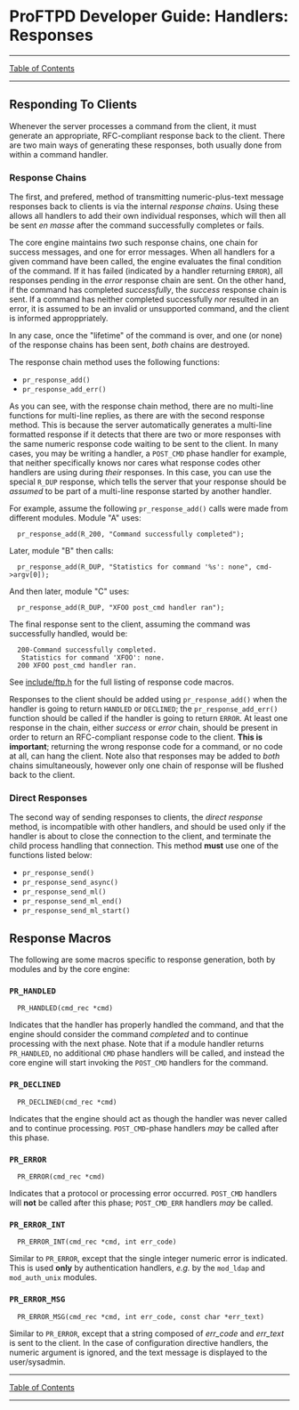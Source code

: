 # ProFTPD Developer Guide: Handlers: Responses

---

[Table of Contents](../toc.md)

---

## Responding To Clients

Whenever the server processes a command from the client, it must generate an
appropriate, RFC-compliant response back to the client.  There are two main
ways of generating these responses, both usually done from within a command
handler.

### Response Chains

The first, and prefered, method of transmitting numeric-plus-text message
responses back to clients is via the internal _response chains_.  Using
these allows all handlers to add their own individual responses, which will
then all be sent _en masse_ after the command successfully completes or fails.

The core engine maintains _two_ such response chains, one chain for success
messages, and one for error messages.  When all handlers for a given command
have been called, the engine evaluates the final condition of the command.  If
it has failed (indicated by a handler returning `ERROR`), all responses
pending in the _error_ response chain are sent.  On the other hand, if the
command has completed _successfully_, the _success_ response chain is sent.
If a command has neither completed successfully _nor_ resulted in an error, it
is assumed to be an invalid or unsupported command, and the client is informed
approppriately.

In any case, once the "lifetime" of the command is over, and one (or none) of
the response chains has been sent, _both_ chains are destroyed.

The response chain method uses the following functions:

* `pr_response_add()`
* `pr_response_add_err()`

As you can see, with the response chain method, there are no multi-line
functions for multi-line replies, as there are with the second response
method. This is because the server automatically generates a multi-line
formatted response if it detects that there are two or more responses with the
same numeric response code waiting to be sent to the client.  In many cases,
you may be writing a handler, a `POST_CMD` phase handler for example, that
neither specifically knows nor cares what response codes other handlers are
using during _their_ responses.  In this case, you can use the special
`R_DUP` response, which tells the server that your response should be
_assumed_ to be part of a multi-line response started by another handler.

For example, assume the following `pr_response_add()` calls were made from
different modules.  Module "A" uses:

```
  pr_response_add(R_200, "Command successfully completed");
```

Later, module "B" then calls:

```
  pr_response_add(R_DUP, "Statistics for command '%s': none", cmd->argv[0]);
```

And then later, module "C" uses:

```
  pr_response_add(R_DUP, "XFOO post_cmd handler ran");
```

The final response sent to the client, assuming the command was successfully
handled, would be:

```
  200-Command successfully completed.
   Statistics for command 'XFOO': none.
  200 XFOO post_cmd handler ran.
```

See [include/ftp.h](https://github.com/proftpd/proftpd/blob/master/include/ftp.h) for the full listing of response code macros.

Responses to the client should be added using `pr_response_add()` when the
handler is going to return `HANDLED` or `DECLINED`; the `pr_response_add_err()`
function should be called if the handler is going to return `ERROR`.  At least
one response in the chain, either _success_ or _error_ chain, should be present
in order to return an RFC-compliant response code to the client.  **This
is important**; returning the wrong response code for a command, or no code at
all, can hang the client.  Note also that responses may be added to _both_
chains simultaneously, however only one chain of response will be flushed
back to the client.

### Direct Responses

The second way of sending responses to clients, the <i>direct response</i>
method, is incompatible with other handlers, and should be used only if the
handler is about to close the connection to the client, and terminate the
child process handling that connection.  This method **must** use one of the
functions listed below:

* `pr_response_send()`
* `pr_response_send_async()`
* `pr_response_send_ml()`
* `pr_response_send_ml_end()`
* `pr_response_send_ml_start()`

## Response Macros

The following are some macros specific to response generation, both by
modules and by the core engine:

### `PR_HANDLED`

```
  PR_HANDLED(cmd_rec *cmd)
```

Indicates that the handler has properly handled the command, and that the
engine should consider the command _completed_ and to continue processing with
the next phase.  Note that if a module handler returns `PR_HANDLED`, no
additional `CMD` phase handlers will be called, and instead the core engine
will start invoking the `POST_CMD` handlers for the command.

### `PR_DECLINED`

```
  PR_DECLINED(cmd_rec *cmd)
```

Indicates that the engine should act as though the handler was never called and
to continue processing.  `POST_CMD`-phase handlers _may_ be called after
this phase.

### `PR_ERROR`

```
  PR_ERROR(cmd_rec *cmd)
```

Indicates that a protocol or processing error occurred. `POST_CMD` handlers
will **not** be called after this phase; `POST_CMD_ERR` handlers _may_ be
called.

### `PR_ERROR_INT`

```
  PR_ERROR_INT(cmd_rec *cmd, int err_code)
```

Similar to `PR_ERROR`, except that the single integer numeric error is
indicated.  This is used **only** by authentication handlers, _e.g._ by
the `mod_ldap` and `mod_auth_unix` modules.

### `PR_ERROR_MSG`

```
  PR_ERROR_MSG(cmd_rec *cmd, int err_code, const char *err_text)
```

Similar to `PR_ERROR`, except that a string composed of _err_code_ and
_err_text_ is sent to the client.  In the case of configuration directive
handlers, the numeric argument is ignored, and the text message is displayed
to the user/sysadmin.

---

[Table of Contents](../toc.md)

---
